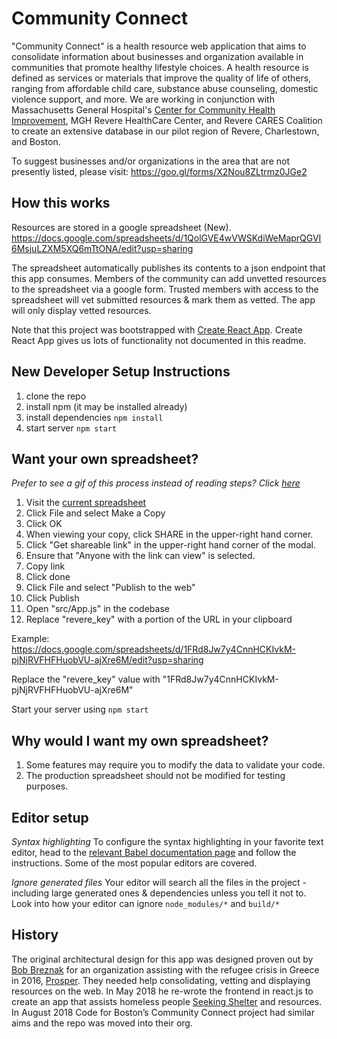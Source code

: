 # Community Connect
"Community Connect" is a health resource web application that aims to consolidate information about businesses and organization available in communities that promote healthy lifestyle choices. A health resource is defined as services or materials that improve the quality of life of others, ranging from affordable child care, substance abuse counseling, domestic violence support, and more. We are working in conjunction with Massachusetts General Hospital's [Center for Community Health Improvement](https://www.massgeneral.org/cchi/), MGH Revere HealthCare Center, and Revere CARES Coalition to create an extensive database in our pilot region of Revere, Charlestown, and Boston.

To suggest businesses and/or organizations in the area that are not presently listed, please visit:
https://goo.gl/forms/X2Nou8ZLtrmz0JGe2

## How this works
Resources are stored in a google spreadsheet (New). https://docs.google.com/spreadsheets/d/1QolGVE4wVWSKdiWeMaprQGVI6MsjuLZXM5XQ6mTtONA/edit?usp=sharing

The spreadsheet automatically publishes its contents to a json endpoint that this app consumes. Members of the community can add unvetted resources to the spreadsheet via a google form. Trusted members with access to the spreadsheet will vet submitted
resources &  mark them as vetted. The app will only display vetted resources.

Note that this project was bootstrapped with [Create React App](https://github.com/facebookincubator/create-react-app).  Create React App gives us lots of functionality not documented in this readme.

## New Developer Setup Instructions
1) clone the repo
1) install npm (it may be installed already)
1) install dependencies `npm install`
1) start server `npm start`

## Want your own spreadsheet?

*Prefer to see a gif of this process instead of reading steps? Click [here](https://imgur.com/a/N6kdSjC)*

1) Visit the [current spreadsheet](https://docs.google.com/spreadsheets/d/1QolGVE4wVWSKdiWeMaprQGVI6MsjuLZXM5XQ6mTtONA/edit#gid=0)
1) Click File and select Make a Copy
1) Click OK
1) When viewing your copy, click SHARE in the upper-right hand corner.
1) Click "Get shareable link" in the upper-right hand corner of the modal.
1) Ensure that "Anyone with the link can view" is selected.
1) Copy link
1) Click done
1) Click File and select "Publish to the web"
1) Click Publish
1) Open "src/App.js" in the codebase
1) Replace "revere_key" with a portion of the URL in your clipboard

Example:
https://docs.google.com/spreadsheets/d/1FRd8Jw7y4CnnHCKIvkM-pjNjRVFHFHuobVU-ajXre6M/edit?usp=sharing

Replace the "revere_key" value with "1FRd8Jw7y4CnnHCKIvkM-pjNjRVFHFHuobVU-ajXre6M"

Start your server using `npm start`

## Why would I want my own spreadsheet?

1) Some features may require you to modify the data to validate your code.
1) The production spreadsheet should not be modified for testing purposes.

## Editor setup
*Syntax highlighting* To configure the syntax highlighting in your favorite text editor, head to the [relevant Babel documentation page](https://babeljs.io/docs/editors) and follow the instructions. Some of the most popular editors are covered.

*Ignore generated files* Your editor will search all the files in the project - including large generated ones & dependencies unless you tell it not to. Look into how your editor can ignore `node_modules/*` and `build/*`

## History
The original architectural design for this app was designed proven out by [Bob Breznak](https://github.com/bobbrez) for an organization assisting with the refugee crisis in Greece in 2016, [Prosper](http://prosper.community/). They needed help consolidating, vetting and displaying resources on the web. In May 2018 he re-wrote the frontend in react.js to create an app that assists homeless people [Seeking Shelter](https://makao2.brez.io/) and resources. In August 2018 Code for Boston’s Community Connect project had similar aims and the repo was moved into their org.
